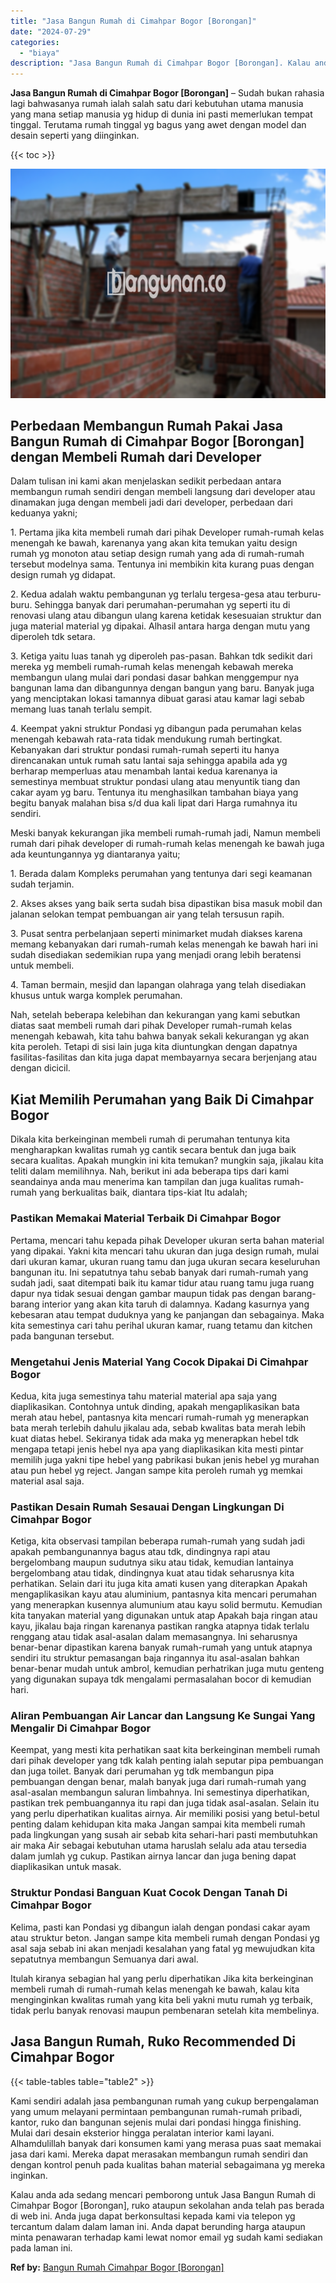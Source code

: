 ```yaml
---
title: "Jasa Bangun Rumah di Cimahpar Bogor [Borongan]"
date: "2024-07-29"
categories: 
  - "biaya"
description: "Jasa Bangun Rumah di Cimahpar Bogor [Borongan]. Kalau anda ada sedang mencari pemborong untuk Jasa Bangun Rumah di Cimahpar Bogor [Borongan], ruko ataupun..."
---
```


**Jasa Bangun Rumah di Cimahpar Bogor \[Borongan\]** – Sudah bukan rahasia lagi bahwasanya rumah ialah salah satu dari kebutuhan utama manusia yang mana setiap manusia yg hidup di dunia ini pasti memerlukan tempat tinggal. Terutama rumah tinggal yg bagus yang awet dengan model dan desain seperti yang diinginkan.

{{< toc >}}

![Jasa Bangun Rumah di Cimahpar Bogor [Borongan]](/images/borong-bangunan-37.png)

## Perbedaan Membangun Rumah Pakai Jasa Bangun Rumah di Cimahpar Bogor \[Borongan\] dengan Membeli Rumah dari Developer

Dalam tulisan ini kami akan menjelaskan sedikit perbedaan antara membangun rumah sendiri dengan membeli langsung dari developer atau dinamakan juga dengan membeli jadi dari developer, perbedaan dari keduanya yakni;

1\. Pertama jika kita membeli rumah dari pihak Developer rumah-rumah kelas menengah ke bawah, karenanya yang akan kita temukan yaitu design rumah yg monoton atau setiap design rumah yang ada di rumah-rumah tersebut modelnya sama. Tentunya ini membikin kita kurang puas dengan design rumah yg didapat.

2\. Kedua adalah waktu pembangunan yg terlalu tergesa-gesa atau terburu-buru. Sehingga banyak dari perumahan-perumahan yg seperti itu di renovasi ulang atau dibangun ulang karena ketidak kesesuaian struktur dan juga material material yg dipakai. Alhasil antara harga dengan mutu yang diperoleh tdk setara.

3\. Ketiga yaitu luas tanah yg diperoleh pas-pasan. Bahkan tdk sedikit dari mereka yg membeli rumah-rumah kelas menengah kebawah mereka membangun ulang mulai dari pondasi dasar bahkan menggempur nya bangunan lama dan dibangunnya dengan bangun yang baru. Banyak juga yang menciptakan lokasi tamannya dibuat garasi atau kamar lagi sebab memang luas tanah terlalu sempit.

4\. Keempat yakni struktur Pondasi yg dibangun pada perumahan kelas menengah kebawah rata-rata tidak mendukung rumah bertingkat. Kebanyakan dari struktur pondasi rumah-rumah seperti itu hanya direncanakan untuk rumah satu lantai saja sehingga apabila ada yg berharap memperluas atau menambah lantai kedua karenanya ia semestinya membuat struktur pondasi ulang atau menyuntik tiang dan cakar ayam yg baru. Tentunya itu menghasilkan tambahan biaya yang begitu banyak malahan bisa s/d dua kali lipat dari Harga rumahnya itu sendiri.

Meski banyak kekurangan jika membeli rumah-rumah jadi, Namun membeli rumah dari pihak developer di rumah-rumah kelas menengah ke bawah juga ada keuntungannya yg diantaranya yaitu;

1\. Berada dalam Kompleks perumahan yang tentunya dari segi keamanan sudah terjamin.

2\. Akses akses yang baik serta sudah bisa dipastikan bisa masuk mobil dan jalanan selokan tempat pembuangan air yang telah tersusun rapih.

3\. Pusat sentra perbelanjaan seperti minimarket mudah diakses karena memang kebanyakan dari rumah-rumah kelas menengah ke bawah hari ini sudah disediakan sedemikian rupa yang menjadi orang lebih beratensi untuk membeli.

4\. Taman bermain, mesjid dan lapangan olahraga yang telah disediakan khusus untuk warga komplek perumahan.

Nah, setelah beberapa kelebihan dan kekurangan yang kami sebutkan diatas saat membeli rumah dari pihak Developer rumah-rumah kelas menengah kebawah, kita tahu bahwa banyak sekali kekurangan yg akan kita peroleh. Tetapi di sisi lain juga kita diuntungkan dengan dapatnya fasilitas-fasilitas dan kita juga dapat membayarnya secara berjenjang atau dengan dicicil.

## Kiat Memilih Perumahan yang Baik Di Cimahpar Bogor

Dikala kita berkeinginan membeli rumah di perumahan tentunya kita mengharapkan kwalitas rumah yg cantik secara bentuk dan juga baik secara kualitas. Apakah mungkin ini kita temukan? mungkin saja, jikalau kita teliti dalam memilihnya. Nah, berikut ini ada beberapa tips dari kami seandainya anda mau menerima kan tampilan dan juga kualitas rumah-rumah yang berkualitas baik, diantara tips-kiat Itu adalah;

### Pastikan Memakai Material Terbaik Di Cimahpar Bogor

Pertama, mencari tahu kepada pihak Developer ukuran serta bahan material yang dipakai. Yakni kita mencari tahu ukuran dan juga design rumah, mulai dari ukuran kamar, ukuran ruang tamu dan juga ukuran secara keseluruhan bangunan itu. Ini sepatutnya tahu sebab banyak dari rumah-rumah yang sudah jadi, saat ditempati baik itu kamar tidur atau ruang tamu juga ruang dapur nya tidak sesuai dengan gambar maupun tidak pas dengan barang-barang interior yang akan kita taruh di dalamnya. Kadang kasurnya yang kebesaran atau tempat duduknya yang ke panjangan dan sebagainya. Maka kita semestinya cari tahu perihal ukuran kamar, ruang tetamu dan kitchen pada bangunan tersebut.

### Mengetahui Jenis Material Yang Cocok Dipakai Di Cimahpar Bogor

Kedua, kita juga semestinya tahu material material apa saja yang diaplikasikan. Contohnya untuk dinding, apakah mengaplikasikan bata merah atau hebel, pantasnya kita mencari rumah-rumah yg menerapkan bata merah terlebih dahulu jikalau ada, sebab kwalitas bata merah lebih kuat diatas hebel. Sekiranya tidak ada maka yg menerapkan hebel tdk mengapa tetapi jenis hebel nya apa yang diaplikasikan kita mesti pintar memilih juga yakni tipe hebel yang pabrikasi bukan jenis hebel yg murahan atau pun hebel yg reject. Jangan sampe kita peroleh rumah yg memkai material asal saja.

### Pastikan Desain Rumah Sesauai Dengan Lingkungan Di Cimahpar Bogor

Ketiga, kita observasi tampilan beberapa rumah-rumah yang sudah jadi apakah pembangunannya bagus atau tdk, dindingnya rapi atau bergelombang maupun sudutnya siku atau tidak, kemudian lantainya bergelombang atau tidak, dindingnya kuat atau tidak seharusnya kita perhatikan. Selain dari itu juga kita amati kusen yang diterapkan Apakah mengaplikasikan kayu atau aluminium, pantasnya kita mencari perumahan yang menerapkan kusennya alumunium atau kayu solid bermutu. Kemudian kita tanyakan material yang digunakan untuk atap Apakah baja ringan atau kayu, jikalau baja ringan karenanya pastikan rangka atapnya tidak terlalu renggang atau tidak asal-asalan dalam memasangnya. Ini seharusnya benar-benar dipastikan karena banyak rumah-rumah yang untuk atapnya sendiri itu struktur pemasangan baja ringannya itu asal-asalan bahkan benar-benar mudah untuk ambrol, kemudian perhatrikan juga mutu genteng yang digunakan supaya tdk mengalami permasalahan bocor di kemudian hari.

### Aliran Pembuangan Air Lancar dan Langsung Ke Sungai Yang Mengalir Di Cimahpar Bogor

Keempat, yang mesti kita perhatikan saat kita berkeinginan membeli rumah dari pihak developer yang tdk kalah penting ialah seputar pipa pembuangan dan juga toilet. Banyak dari perumahan yg tdk membangun pipa pembuangan dengan benar, malah banyak juga dari rumah-rumah yang asal-asalan membangun saluran limbahnya. Ini semestinya diperhatikan, pastikan trek pembuangannya itu rapi dan juga tidak asal-asalan. Selain itu yang perlu diperhatikan kualitas airnya. Air memiliki posisi yang betul-betul penting dalam kehidupan kita maka Jangan sampai kita membeli rumah pada lingkungan yang susah air sebab kita sehari-hari pasti membutuhkan air maka Air sebagai kebutuhan utama haruslah selalu ada atau tersedia dalam jumlah yg cukup. Pastikan airnya lancar dan juga bening dapat diaplikasikan untuk masak.

### Struktur Pondasi Banguan Kuat Cocok Dengan Tanah Di Cimahpar Bogor

Kelima, pasti kan Pondasi yg dibangun ialah dengan pondasi cakar ayam atau struktur beton. Jangan sampe kita membeli rumah dengan Pondasi yg asal saja sebab ini akan menjadi kesalahan yang fatal yg mewujudkan kita sepatutnya membangun Semuanya dari awal.

Itulah kiranya sebagian hal yang perlu diperhatikan Jika kita berkeinginan membeli rumah di rumah-rumah kelas menengah ke bawah, kalau kita menginginkan kwalitas rumah yang kita beli yakni mutu rumah yg terbaik, tidak perlu banyak renovasi maupun pembenaran setelah kita membelinya.

## Jasa Bangun Rumah, Ruko Recommended Di Cimahpar Bogor

{{< table-tables table="table2" >}}

Kami sendiri adalah jasa pembangunan rumah yang cukup berpengalaman yang umum melayani permintaan pembangunan rumah-rumah pribadi, kantor, ruko dan bangunan sejenis mulai dari pondasi hingga finishing. Mulai dari desain eksterior hingga peralatan interior kami layani. Alhamdulillah banyak dari konsumen kami yang merasa puas saat memakai jasa dari kami. Mereka dapat merasakan membangun rumah sendiri dan dengan kontrol penuh pada kualitas bahan material sebagaimana yg mereka inginkan.

Kalau anda ada sedang mencari pemborong untuk Jasa Bangun Rumah di Cimahpar Bogor \[Borongan\], ruko ataupun sekolahan anda telah pas berada di web ini. Anda juga dapat berkonsultasi kepada kami via telepon yg tercantum dalam dalam laman ini. Anda dapat berunding harga ataupun minta penawaran terhadap kami lewat nomor email yg sudah kami sediakan pada laman ini.

**Ref by:** [Bangun Rumah Cimahpar Bogor [Borongan]](https://id.wikipedia.org/wiki/Bangun)
